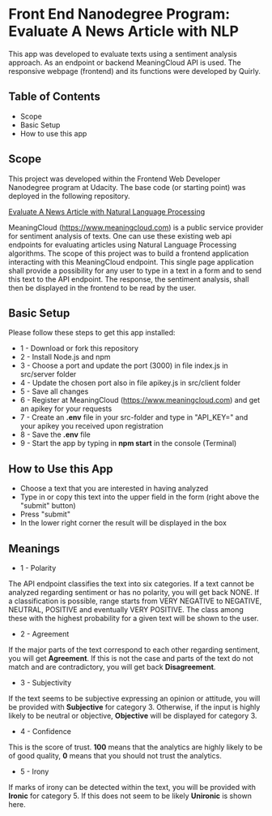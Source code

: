 # Front End Nanodegree Program: Evaluate A News Article with NLP

This app was developed to evaluate texts using a sentiment analysis approach. As an endpoint or backend MeaningCloud API is used. The responsive webpage (frontend) and its functions were developed by Quirly. 

## Table of Contents

* Scope
* Basic Setup
* How to use this app

## Scope

This project was developed within the Frontend Web Developer Nanodegree program at Udacity. The base code (or starting point)
was deployed in the  following repository.

[Evaluate A News Article with Natural Language Processing](https://github.com/udacity/fend/tree/refresh-2019/projects/evaluate-news-nlp)

MeaningCloud (https://www.meaningcloud.com) is a public service provider for sentiment analysis of texts. One can use these existing web api endpoints for evaluating articles 
using Natural Language Processing algorithms. The scope of this project was to build a frontend application interacting with this MeaningCloud endpoint. This single page application shall provide a possibility for any user to type in a text in a form and to send this text to the API endpoint. The response, the sentiment analysis, shall then be displayed in the frontend to be read by the user.

## Basic Setup

Please follow these steps to get this app installed:

* 1 - Download or fork this repository
* 2 - Install Node.js and npm
* 3 - Choose a port and update the port (3000) in file index.js in src/server folder 
* 4 - Update the chosen port also in file apikey.js in src/client folder
* 5 - Save all changes
* 6 - Register at MeaningCloud (https://www.meaningcloud.com) and get an apikey for your requests
* 7 - Create an **.env** file in your src-folder and type in "API_KEY=" and your apikey you received upon registration
* 8 - Save the **.env** file
* 9 - Start the app by typing in **npm start** in the console (Terminal)


## How to Use this App

* Choose a text that you are interested in having analyzed
* Type in or copy this text into the upper field in the form (right above the "submit" button)
* Press "submit"
* In the lower right corner the result will be displayed in the box

## Meanings

* 1 - Polarity

The API endpoint classifies the text into six categories. If a text cannot be analyzed regarding sentiment or has no polarity, 
you will get back NONE. If a classification is possible, range starts from VERY NEGATIVE to NEGATIVE, NEUTRAL, POSITIVE and eventually
VERY POSITIVE. The class among these with the highest probability for a given text will be shown to the user.

* 2 - Agreement

If the major parts of the text correspond to each other regarding sentiment, you will get **Agreement**. If this is not the case and parts of the text do not match and are contradictory, you will get back **Disagreement**.

* 3 - Subjectivity

If the text seems to be subjective expressing an opinion or attitude, you will be provided with **Subjective** for category 3. Otherwise, if the input is highly likely to be neutral or objective, **Objective** will be displayed for category 3.

* 4 - Confidence

This is the score of trust. **100** means that the analytics are highly likely to be of good quality, **0** means that you should not trust the analytics.

* 5 - Irony

If marks of irony can be detected within the text, you will be provided with **Ironic** for category 5. If this does not seem to be likely **Unironic** is shown here.




